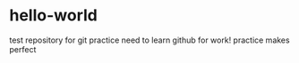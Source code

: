 # hello-world
test repository for git practice
need to learn github for work! practice makes perfect
